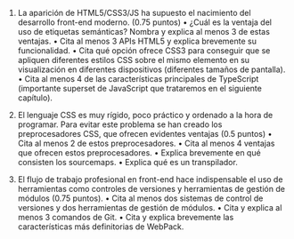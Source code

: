 1. La aparición de HTML5/CSS3/JS ha supuesto el nacimiento del desarrollo front-end moderno. (0.75 puntos) 
• ¿Cuál es la ventaja del uso de etiquetas semánticas? Nombra y explica al menos 3 de estas ventajas.
• Cita al menos 3 APIs HTML5 y explica brevemente su funcionalidad.
• Cita qué opción ofrece CSS3 para conseguir que se apliquen diferentes estilos CSS sobre el mismo elemento en su visualización en diferentes dispositivos (diferentes tamaños de pantalla). 
• Cita al menos 4 de las características principales de TypeScript (importante superset de JavaScript que trataremos en el siguiente capítulo).


2. El lenguaje CSS es muy rígido, poco práctico y ordenado a la hora de programar. Para evitar este problema se han creado los preprocesadores CSS, que ofrecen evidentes ventajas (0.5 puntos) 
• Cita al menos 2 de estos preprocesadores. 
• Cita al menos 4 ventajas que ofrecen estos preprocesadores. 
• Explica brevemente en qué consisten los sourcemaps. 
• Explica qué es un transpilador.

3. El flujo de trabajo profesional en front-end hace indispensable el uso de herramientas como controles de versiones y herramientas de gestión de módulos (0.75 puntos).
• Cita al menos dos sistemas de control de versiones y dos herramientas de gestión de módulos. • Cita y explica al menos 3 comandos de Git. 
• Cita y explica brevemente las características más definitorias de WebPack.
